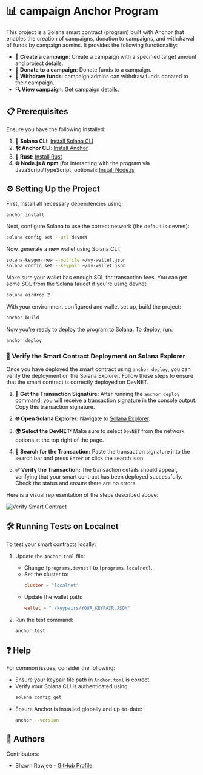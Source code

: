 # 📊 campaign Anchor Program

This project is a Solana smart contract (program) built with Anchor that enables the creation of campaigns, donation to campaigns, and withdrawal of funds by campaign admins. It provides the following functionality:

- **🎯 Create a campaign**: Create a campaign with a specified target amount and project details.
- **💸 Donate to a campaign**: Donate funds to a campaign.
- **🏦 Withdraw funds**: campaign admins can withdraw funds donated to their campaign.
- **🔍 View campaign**: Get campaign details.

## 📋 Prerequisites

Ensure you have the following installed:

1. **🔧 Solana CLI**: [Install Solana CLI](https://docs.solana.com/cli/install-solana-cli)
2. **🛠 Anchor CLI**: [Install Anchor](https://project-serum.github.io/anchor/getting-started/installation.html)
3. **🦀 Rust**: [Install Rust](https://www.rust-lang.org/tools/install)
4. **🌐 Node.js & npm** (for interacting with the program via JavaScript/TypeScript, optional): [Install Node.js](https://nodejs.org/)

## ⚙️ Setting Up the Project

First, install all necessary dependencies using;

```bash
anchor install
```

Next, configure Solana to use the correct network (the default is devnet):

```bash
solana config set --url devnet
```

Now, generate a new wallet using Solana CLI:

```bash
solana-keygen new --outfile ~/my-wallet.json
solana config set --keypair ~/my-wallet.json
```

Make sure your wallet has enough SOL for transaction fees. You can get some SOL from the Solana faucet if you're using devnet:

```bash
solana airdrop 2
```
With your environment configured and wallet set up, build the project:

```bash
anchor build
```
Now you're ready to deploy the program to Solana. To deploy, run:

```bash
anchor deploy
```

### 🧾 Verify the Smart Contract Deployment on Solana Explorer

Once you have deployed the smart contract using `anchor deploy`, you can verify the deployment on the Solana Explorer. Follow these steps to ensure that the smart contract is correctly deployed on DevNET.

1. **📄 Get the Transaction Signature:**
   After running the `anchor deploy` command, you will receive a transaction signature in the console output. Copy this transaction signature.

2. **🌐 Open Solana Explorer:**
   Navigate to [Solana Explorer](https://explorer.solana.com/).

3. **🌍 Select the DevNET:**
   Make sure to select `DevNET` from the network options at the top right of the page.

4. **🔎 Search for the Transaction:**
   Paste the transaction signature into the search bar and press `Enter` or click the search icon.

5. **✅ Verify the Transaction:**
   The transaction details should appear, verifying that your smart contract has been deployed successfully. Check the status and ensure there are no errors.

Here is a visual representation of the steps described above:

![Verify Smart Contract](./campaigning/images/solana_explorer.png)

## 🛠 Running Tests on Localnet

To test your smart contracts locally:

1. Update the `Anchor.toml` file:
    - Change `[programs.devnet]` to `[programs.localnet]`.
    - Set the cluster to:
      ```toml
      cluster = "localnet"
      ```
    - Update the wallet path:
      ```toml
      wallet = "./keypairs/YOUR_KEYPAIR.JSON"
      ```

2. Run the test command:
   ```bash
   anchor test
   ```

## ❓ Help

For common issues, consider the following:

- Ensure your keypair file path in `Anchor.toml` is correct.
- Verify your Solana CLI is authenticated using:
  ```bash
  solana config get
  ```
- Ensure Anchor is installed globally and up-to-date:
  ```bash
  anchor --version
  ```

## 👥 Authors

Contributors:
- Shawn Rawjee - [GitHub Profile](https://github.com/Shawnie6)
